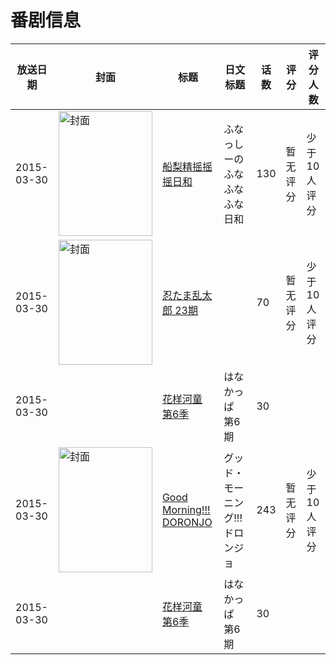 # 番剧信息

|放送日期|封面|标题|日文标题|话数|评分|评分人数|
|---|---|---|---|---|---|---|
|2015-03-30|<img src="https://lain.bgm.tv/pic/cover/c/af/6e/127806_AC9pV.jpg" alt="封面" style="width:150px;height:200px;object-fit:cover;">|[船梨精摇摇摇日和](https://bangumi.tv/subject/127806)|ふなっしーのふなふなふな日和|130|暂无评分|少于10人评分|
|2015-03-30|<img src="https://lain.bgm.tv/pic/cover/c/9e/9b/161701_P3Y04.jpg" alt="封面" style="width:150px;height:200px;object-fit:cover;">|[忍たま乱太郎 23期](https://bangumi.tv/subject/161701)||70|暂无评分|少于10人评分|
|2015-03-30||[花样河童 第6季](https://bangumi.tv/subject/302443)|はなかっぱ 第6期|30|||
|2015-03-30|<img src="https://lain.bgm.tv/pic/cover/c/50/39/310445_2TWmQ.jpg" alt="封面" style="width:150px;height:200px;object-fit:cover;">|[Good Morning!!! DORONJO](https://bangumi.tv/subject/310445)|グッド・モーニング!!!ドロンジョ|243|暂无评分|少于10人评分|
|2015-03-30||[花样河童 第6季](https://bangumi.tv/subject/302443)|はなかっぱ 第6期|30|||
